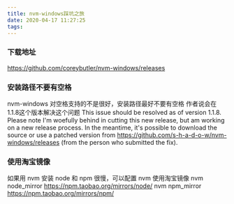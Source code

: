 ```yaml
---
title: nvm-windows踩坑之旅
date: 2020-04-17 11:27:25
tags:
---
```

### 下载地址
https://github.com/coreybutler/nvm-windows/releases

### 安装路径不要有空格
nvm-windows 对空格支持的不是很好，安装路径最好不要有空格
作者说会在1.1.8这个版本解决这个问题
This issue should be resolved as of version 1.1.8. Please note I'm woefully behind in cutting this new release, but am working on a new release process. In the meantime, it's possible to download the source or use a patched version from https://github.com/s-h-a-d-o-w/nvm-windows/releases (from the person who submitted the fix).

### 使用淘宝镜像
如果用 nvm 安装 node 和 npm 很慢，可以配置 nvm 使用淘宝镜像
nvm node_mirror https://npm.taobao.org/mirrors/node/
nvm npm_mirror https://npm.taobao.org/mirrors/npm/